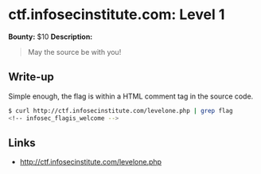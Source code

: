 # ctf.infosecinstitute.com: Level 1
**Bounty:** $10
**Description:**

> May the source be with you!

## Write-up

Simple enough, the flag is within a HTML comment tag in the source code.

```bash
$ curl http://ctf.infosecinstitute.com/levelone.php | grep flag
<!-- infosec_flagis_welcome -->
```
## Links
* <http://ctf.infosecinstitute.com/levelone.php>
